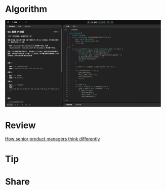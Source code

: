 # Algorithm

![](../../images/temp/zhenran-2024-10-20-lc.png)

# Review

[How senior product managers think differently](https://medium.com/@debbiewidjaja/how-senior-product-managers-think-differently-c5d8cd0cb52c)

# Tip



# Share
